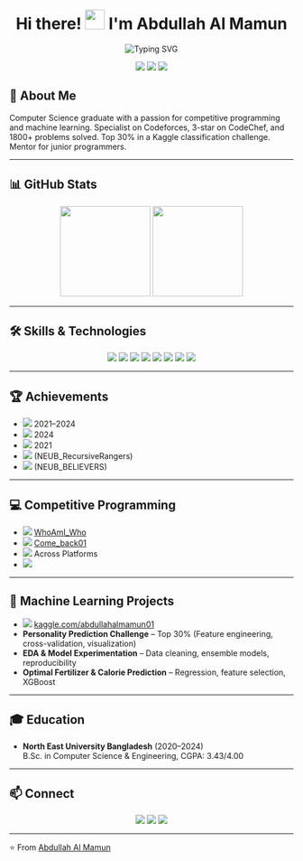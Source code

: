 <!-- Profile Banner -->

<h1 align="center">Hi there! <img src="https://media.giphy.com/media/hvRJCLFzcasrR4ia7z/giphy.gif" width="35px"> I'm Abdullah Al Mamun</h1>

<p align="center">
  <img src="https://readme-typing-svg.herokuapp.com?font=Fira+Code&weight=500&size=25&pause=1000&color=F7971E&random=false&width=435&lines=Competitive+Programmer;Machine+Learning+Enthusiast;Problem+Solver;1800%2B+Problems+Solved" alt="Typing SVG" />
</p>

<p align="center">
  <a href="mailto:almamun11131@gmail.com"><img src="https://img.shields.io/badge/Email-red?style=for-the-badge&logo=gmail&logoColor=white"></a>
  <a href="https://www.linkedin.com/in/abdullah-al-mamun-003913205/"><img src="https://img.shields.io/badge/LinkedIn-blue?style=for-the-badge&logo=linkedin&logoColor=white"></a>
  <a href="https://www.google.com/maps/place/Sylhet"><img src="https://img.shields.io/badge/Location-Sylhet,_Bangladesh-green?style=for-the-badge&logo=google-maps"></a>
</p>

## 📝 About Me

Computer Science graduate with a passion for competitive programming and machine learning. Specialist on Codeforces, 3-star on CodeChef, and 1800+ problems solved. Top 30% in a Kaggle classification challenge. Mentor for junior programmers.

---

## 📊 GitHub Stats

<p align="center">
  <img src="https://github-readme-stats.vercel.app/api?username=Abu-Taher01&show_icons=true&theme=github_dark&hide_border=true&count_private=true" height="160"/>
  <img src="https://github-readme-streak-stats.herokuapp.com/?user=Abu-Taher01&theme=github-dark&hide_border=true" height="160"/>
</p>

---

## 🛠️ Skills & Technologies

<p align="center">
  <img src="https://img.shields.io/badge/C++-00599C?style=flat-square&logo=c%2B%2B&logoColor=white"/>
  <img src="https://img.shields.io/badge/Python-3776AB?style=flat-square&logo=python&logoColor=white"/>
  <img src="https://img.shields.io/badge/TensorFlow-FF6F00?style=flat-square&logo=tensorflow&logoColor=white"/>
  <img src="https://img.shields.io/badge/Scikit--Learn-F7931E?style=flat-square&logo=scikit-learn&logoColor=white"/>
  <img src="https://img.shields.io/badge/Django-092E20?style=flat-square&logo=django&logoColor=white"/>
  <img src="https://img.shields.io/badge/NumPy-013243?style=flat-square&logo=numpy&logoColor=white"/>
  <img src="https://img.shields.io/badge/Pandas-150458?style=flat-square&logo=pandas&logoColor=white"/>
  <img src="https://img.shields.io/badge/Jupyter-F37626?style=flat-square&logo=jupyter&logoColor=white"/>
</p>

---

## 🏆 Achievements

- <img src="https://img.shields.io/badge/ICPC-4x_Regionalist-gold?style=flat-square"/> 2021–2024
- <img src="https://img.shields.io/badge/Code_Battle-4th_Place_SUST_CSE_Carnival-green?style=flat-square"/> 2024
- <img src="https://img.shields.io/badge/Meta_Hacker_Cup-Round_2_(Rank_2826)-blue?style=flat-square"/> 2021
- <img src="https://img.shields.io/badge/UIU_IUPC-Rank_85-orange?style=flat-square"/> (NEUB_RecursiveRangers)
- <img src="https://img.shields.io/badge/CUET_IUPC-Rank_63-orange?style=flat-square"/> (NEUB_BELIEVERS)

---

## 💻 Competitive Programming

- <img src="https://img.shields.io/badge/Codeforces-1406_(Specialist)-purple?style=flat-square&logo=codeforces"/> [WhoAmI_Who](https://codeforces.com/profile/WhoAmI_Who)
- <img src="https://img.shields.io/badge/CodeChef-1685_(3★)-brown?style=flat-square&logo=codechef"/> [Come_back01](https://www.codechef.com/users/come_back01)
- <img src="https://img.shields.io/badge/Problems_Solved-1800%2B-blue?style=flat-square&logo=leetcode"/> Across Platforms
- <img src="https://img.shields.io/badge/Mentor-NEUB_CP_Training_Camp-informational?style=flat-square"/>

---

## 🤖 Machine Learning Projects

- <img src="https://img.shields.io/badge/Kaggle-Profile-20BEFF?style=flat-square&logo=kaggle&logoColor=white"/> [kaggle.com/abdullahalmamun01](https://www.kaggle.com/abdullahalmamun01)
- **Personality Prediction Challenge** – Top 30% (Feature engineering, cross-validation, visualization)
- **EDA & Model Experimentation** – Data cleaning, ensemble models, reproducibility
- **Optimal Fertilizer & Calorie Prediction** – Regression, feature selection, XGBoost

---

## 🎓 Education

- **North East University Bangladesh** (2020–2024)  
  B.Sc. in Computer Science & Engineering, CGPA: 3.43/4.00

---

## 📫 Connect

<p align="center">
  <a href="mailto:almamun11131@gmail.com"><img src="https://img.shields.io/badge/Email-almamun11131%40gmail.com-red?style=flat-square&logo=gmail&logoColor=white"></a>
  <a href="https://www.linkedin.com/in/abdullah-al-mamun-003913205/"><img src="https://img.shields.io/badge/LinkedIn-Abdullah_Al_Mamun-blue?style=flat-square&logo=linkedin&logoColor=white"></a>
  <a href="https://www.google.com/maps/place/Sylhet"><img src="https://img.shields.io/badge/Location-Sylhet,_Bangladesh-green?style=flat-square&logo=google-maps"></a>
</p>

---

⭐️ From [Abdullah Al Mamun](https://github.com/Abu-Taher01)


